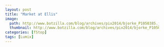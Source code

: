 ```yaml
---
layout: post
title: "Market at Ellis"
image:
  path: http://www.botzilla.com/blog/archives/pix2014/bjorke_P1050385.jpg
  thumbnail: http://www.botzilla.com/blog/archives/pix2014/bjorke_P1050385.jpg
categories: [fStop]
tags: [Lumix]
---
```


